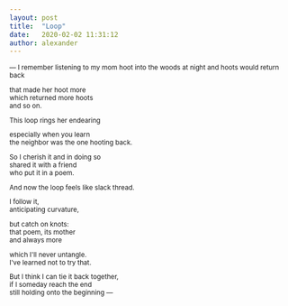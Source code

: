 ```yaml
---
layout: post
title:  "Loop"
date:   2020-02-02 11:31:12
author: alexander
---
```

<sub>
&mdash; I remember listening to my mom   
hoot into the woods at night   
and hoots would return back   

that made her hoot more   
which returned more hoots   
and so on.   

This loop rings her endearing   

especially when you learn   
the neighbor was the one hooting back.   

So I cherish it and in doing so   
shared it with a friend   
who put it in a poem.   

And now the loop feels like slack thread.  

I follow it,   
anticipating curvature,   

but catch on knots:   
that poem, its mother   
and always more   

which I'll never untangle.   
I've learned not to try that.   

But I think I can tie it back together,  
if I someday reach the end   
still holding onto the beginning &mdash;  
</sub>
